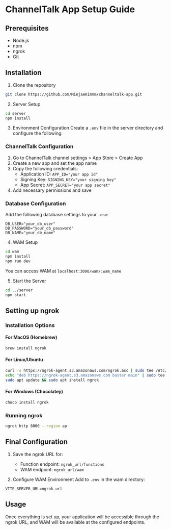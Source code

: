 # ChannelTalk App Setup Guide

## Prerequisites
- Node.js
- npm
- ngrok
- Git

## Installation

1. Clone the repository
```bash
git clone https://github.com/MinjaeKimmm/channeltalk-app.git
```

2. Server Setup
```bash
cd server
npm install
```

3. Environment Configuration
Create a `.env` file in the server directory and configure the following:

### ChannelTalk Configuration
1. Go to ChannelTalk channel settings > App Store > Create App
2. Create a new app and set the app name
3. Copy the following credentials:
   - Application ID: `APP_ID="your app id"`
   - Signing Key: `SIGNING_KEY="your signing key"`
   - App Secret: `APP_SECRET="your app secret"`
4. Add necessary permissions and save

### Database Configuration
Add the following database settings to your `.env`:
```
DB_USER="your_db_user"
DB_PASSWORD="your_db_password"
DB_NAME="your_db_name"
```

4. WAM Setup
```bash
cd wam
npm install
npm run dev
```
You can access WAM at `localhost:3000/wam/:wam_name`

5. Start the Server
```bash
cd ../server
npm start
```

## Setting up ngrok

### Installation Options

#### For MacOS (Homebrew)
```bash
brew install ngrok
```

#### For Linux/Ubuntu
```bash
curl -s https://ngrok-agent.s3.amazonaws.com/ngrok.asc | sudo tee /etc/apt/trusted.gpg.d/ngrok.asc >/dev/null && \
echo "deb https://ngrok-agent.s3.amazonaws.com buster main" | sudo tee /etc/apt/sources.list.d/ngrok.list && \
sudo apt update && sudo apt install ngrok
```

#### For Windows (Chocolatey)
```bash
choco install ngrok
```

### Running ngrok
```bash
ngrok http 8000 --region ap
```

## Final Configuration

1. Save the ngrok URL for:
   - Function endpoint: `ngrok_url/functions`
   - WAM endpoint: `ngrok_url/wam`

2. Configure WAM Environment
Add to `.env` in the wam directory:
```
VITE_SERVER_URL=ngrok_url
```

## Usage
Once everything is set up, your application will be accessible through the ngrok URL, and WAM will be available at the configured endpoints.
